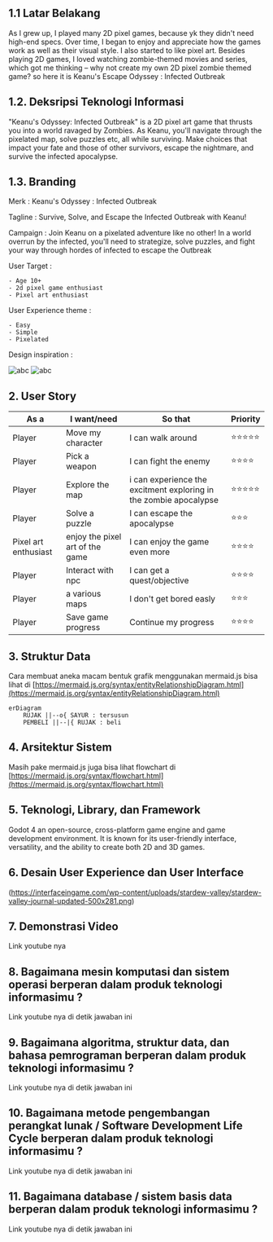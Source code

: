 ## 1.1 Latar Belakang

As I grew up, I played many 2D pixel games, because yk they didn't need high-end specs. Over time, I began to enjoy and appreciate how the games work as well as their visual style. I also started to like pixel art. Besides playing 2D games, I loved watching zombie-themed movies and series, which got me thinking – why not create my own 2D pixel zombie themed game? so here it is Keanu's Escape Odyssey : Infected Outbreak

## 1.2. Deksripsi Teknologi Informasi
"Keanu's Odyssey: Infected Outbreak" is a 2D pixel art game that thrusts you into a world ravaged by Zombies. As Keanu, you'll navigate through the pixelated map, solve puzzles etc, all while surviving. Make choices that impact your fate and those of other survivors, escape the nightmare, and survive the infected apocalypse.


## 1.3. Branding

Merk    : Keanu's Odyssey : Infected Outbreak 

Tagline : Survive, Solve, and Escape the Infected Outbreak with Keanu! 

Campaign : Join Keanu on a pixelated adventure like no other! In a world overrun by the infected, you'll need to strategize, solve puzzles, and fight your way through hordes of infected to escape the Outbreak

User Target :

    - Age 10+
    - 2d pixel game enthusiast
    - Pixel art enthusiast

User Experience theme :

    - Easy
    - Simple
    - Pixelated


Design inspiration :

![abc](https://interfaceingame.com/wp-content/uploads/stardew-valley/stardew-valley-journal-updated-500x281.png)
![abc](https://static.wikia.nocookie.net/539711a4-57e2-4764-bd25-b70ec0f1e1ac/scale-to-width/755)
## 2. User Story

As a | I want/need | So that | Priority
---|---|---|---
Player | Move my character | I can walk around | ⭐⭐⭐⭐⭐
Player | Pick a weapon | I can fight the enemy| ⭐⭐⭐⭐
Player | Explore the map | i can experience the excitment exploring in the zombie apocalypse | ⭐⭐⭐⭐⭐
Player | Solve a puzzle | I can escape the apocalypse| ⭐⭐⭐
Pixel art enthusiast | enjoy the pixel art of the game | I can enjoy the game even more | ⭐⭐⭐⭐
Player | Interact with npc | I can get a quest/objective | ⭐⭐⭐⭐
Player | a various maps | I don't get bored easly| ⭐⭐⭐
Player | Save game progress | Continue my progress | ⭐⭐⭐⭐

## 3. Struktur Data

Cara membuat aneka macam bentuk grafik menggunakan mermaid.js bisa lihat di [https://mermaid.js.org/syntax/entityRelationshipDiagram.html](https://mermaid.js.org/syntax/entityRelationshipDiagram.html) 

```mermaid
erDiagram
    RUJAK ||--o{ SAYUR : tersusun
    PEMBELI ||--|{ RUJAK : beli
```

## 4. Arsitektur Sistem

Masih pake mermaid.js juga bisa lihat flowchart di [https://mermaid.js.org/syntax/flowchart.html](https://mermaid.js.org/syntax/flowchart.html)

## 5. Teknologi, Library, dan Framework

Godot 4
an open-source, cross-platform game engine and game development environment. It is known for its user-friendly interface, versatility, and the ability to create both 2D and 3D games. 

## 6. Desain User Experience dan User Interface

(https://interfaceingame.com/wp-content/uploads/stardew-valley/stardew-valley-journal-updated-500x281.png)

## 7. Demonstrasi Video

Link youtube nya

## 8. Bagaimana mesin komputasi dan sistem operasi berperan dalam produk teknologi informasimu ?

Link youtube nya di detik jawaban ini

## 9. Bagaimana algoritma, struktur data, dan bahasa pemrograman berperan dalam produk teknologi informasimu ?

Link youtube nya di detik jawaban ini

## 10. Bagaimana metode pengembangan perangkat lunak / Software Development Life Cycle berperan dalam produk teknologi informasimu ?

Link youtube nya di detik jawaban ini

## 11. Bagaimana database / sistem basis data berperan dalam produk teknologi informasimu ?

Link youtube nya di detik jawaban ini
